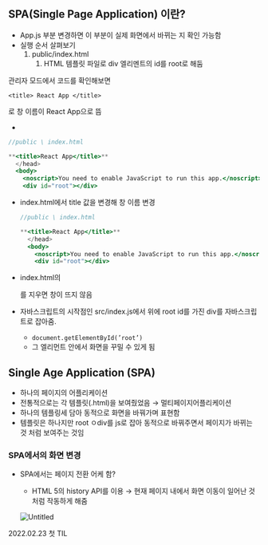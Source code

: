 ## SPA(Single Page Application) 이란?

- App.js 부분 변경하면 이 부분이 실제 화면에서 바뀌는 지 확인 가능함
- 실행 순서 살펴보기
    1. public/index.html
        1. HTML 템플릿 파일로 div 엘리멘트의 id를 root로 해둠

관리자 모드에서 코드를 확인해보면

`<title> React App </title>`

로 창 이름이 React App으로 뜸

- 

```jsx
//public \ index.html

**<title>React App</title>**
  </head>
  <body>
    <noscript>You need to enable JavaScript to run this app.</noscript>
    <div id="root"></div>
```

- index.html에서 title 값을 변경해 창 이름 변경
    
    ```jsx
    //public \ index.html
    
    **<title>React App</title>**
      </head>
      <body>
        <noscript>You need to enable JavaScript to run this app.</noscript>
        <div id="root"></div>
    ```
    

- index.html의<div id=”root”></div>를 지우면 창이 뜨지 않음
- 자바스크립트의 시작점인 src/index.js에서 위에 root id를 가진 div를 자바스크립트로 잡아줌.
    - `document.getElementById(’root’)`
    - 그 엘리먼트 안에서 화면을 꾸밀 수 있게 됨

## Single Age Application (SPA)

- 하나의 페이지의 어플리케이션
- 전통적으로는 각 템플릿(.html)을 보여줬었음 → 멀티페이지어플리케이션
- 하나의 템플링세 담아 동적으로 화면을 바꿔가며 표현함
- 템플릿은 하나지만 root ㅇdiv를 js로 잡아 동적으로 바꿔주면서 페이지가 바뀌는 것 처럼 보여주는 것임

### SPA에서의 화면 변경

- SPA에서는 페이지 전환 어케 함?
    - HTML 5의 history API를 이용 → 현재 페이지 내에서 화면 이동이 일어난 것 처럼 작동하게 해줌
    
    ![Untitled](https://s3-us-west-2.amazonaws.com/secure.notion-static.com/69607cc3-fbf6-4e09-9a0a-15672773a058/Untitled.png)
    


2022.02.23 첫 TIL 